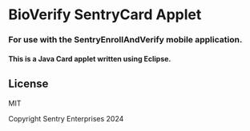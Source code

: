 # BioVerify SentryCard Applet
### For use with the SentryEnrollAndVerify mobile application.

#### This is a Java Card applet written using Eclipse.


## License
MIT

Copyright Sentry Enterprises 2024
